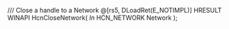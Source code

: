 /// Close a handle to a Network
@[rs5, DLoadRet(E_NOTIMPL)]
HRESULT
WINAPI
HcnCloseNetwork(
    _In_ HCN_NETWORK Network
    );